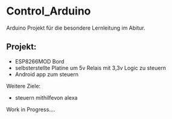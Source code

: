 # Control_Arduino

Arduino Projekt für die besondere Lernleitung im Abitur.


Projekt:
-
- ESP8266MOD Bord 
- selbsterstellte Platine um 5v Relais mit 3,3v Logic zu steuern
- Android app zum steuern

Weitere Ziele:
- steuern mithilfevon alexa

Work in Progress....

